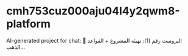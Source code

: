 # cmh753cuz000aju04l4y2qwm8-platform
AI-generated project for chat: 🧱 البرومبت رقم (1): تهيئة المشروع + القواعد الذهب...
